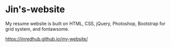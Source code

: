 # Jin's-website

My resume website is built on HTML, CSS, jQuery, Photoshop, Bootstrap for grid system, and fontawsome.

https://jinredhub.github.io/my-website/

